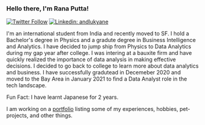 ### Hello there, I'm Rana Putta!
[![Twitter Follow](https://img.shields.io/twitter/follow/ranaputta?label=Follow)](https://twitter.com/ranaputta)
[![Linkedin: andlukyane](https://img.shields.io/badge/-Rana%20Putta-blue?style=flat-square&logo=Linkedin&logoColor=white&link=https://www.linkedin.com/in/rana-putta/)](https://www.linkedin.com/in/rana-putta/)


I'm an international student from India and recently moved to SF. I hold a Bachelor's degree in Physics and a gradute degree in Business
Intelligence and Analytics. I have decided to jump ship from Physics to Data Analytics during my gap year after college. I was intering at 
a bauxite firm and have quickly realized the importance of data analysis in making effective decisions. I decided to go back to college to learn 
more about data analytics and business. I have successfully gradutead in Decemeber 2020 and moved to the Bay Area in January 2021 to find 
a Data Analyst role in the tech landscape. 

Fun Fact: I have learnt Japanese for 2 years. 

I am working on a [portfolio](https://rana.putta/) listing some of my experiences, hobbies, pet-projects, and other things.
